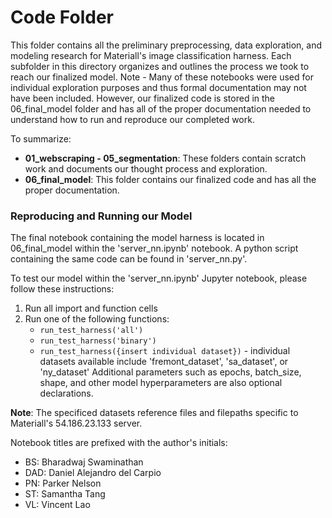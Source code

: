 # Code Folder

This folder contains all the preliminary preprocessing, data exploration, and modeling research for Materiall's image classification harness. Each subfolder in this directory organizes and outlines the process we took to reach our finalized model. Note - Many of these notebooks were used for individual exploration purposes and thus formal documentation may not have been included. However, our finalized code is stored in the 06_final_model folder and has all of the proper documentation needed to understand how to run and reproduce our completed work. 

To summarize: 
- **01_webscraping - 05_segmentation**: These folders contain scratch work and documents our thought process and exploration. 
- **06_final_model**: This folder contains our finalized code and has all the proper documentation. 


### Reproducing and Running our Model
The final notebook containing the model harness is located in 06_final_model within the 'server_nn.ipynb' notebook. A python script containing the same code can be found in 'server_nn.py'. 

To test our model within the 'server_nn.ipynb' Jupyter notebook, please follow these instructions:
1. Run all import and function cells
2. Run one of the following functions: 
	- ```run_test_harness('all')```
	- ```run_test_harness('binary')```
	- ```run_test_harness({insert individual dataset})``` - individual datasets available include 'fremont_dataset', 'sa_dataset', or 'ny_dataset'
	Additional parameters such as epochs, batch_size, shape, and other model hyperparameters are also optional declarations.

**Note**: The specificed datasets reference files and filepaths specific to Materiall's 54.186.23.133 server. 


Notebook titles are prefixed with the author's initials: 
- BS: Bharadwaj Swaminathan
- DAD: Daniel Alejandro del Carpio
- PN: Parker Nelson
- ST: Samantha Tang
- VL: Vincent Lao
